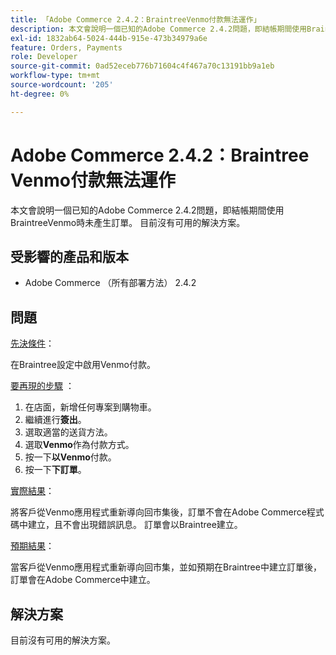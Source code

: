 ```yaml
---
title: 「Adobe Commerce 2.4.2：BraintreeVenmo付款無法運作」
description: 本文會說明一個已知的Adobe Commerce 2.4.2問題，即結帳期間使用BraintreeVenmo時未產生訂單。 目前沒有可用的解決方案。
exl-id: 1832ab64-5024-444b-915e-473b34979a6e
feature: Orders, Payments
role: Developer
source-git-commit: 0ad52eceb776b71604c4f467a70c13191bb9a1eb
workflow-type: tm+mt
source-wordcount: '205'
ht-degree: 0%

---
```


# Adobe Commerce 2.4.2：Braintree Venmo付款無法運作

本文會說明一個已知的Adobe Commerce 2.4.2問題，即結帳期間使用BraintreeVenmo時未產生訂單。 目前沒有可用的解決方案。

## 受影響的產品和版本

* Adobe Commerce （所有部署方法） 2.4.2

## 問題

<u>先決條件</u>：

在Braintree設定中啟用Venmo付款。

<u>要再現的步驟</u> ：

1. 在店面，新增任何專案到購物車。
1. 繼續進行&#x200B;**簽出**。
1. 選取適當的送貨方法。
1. 選取&#x200B;**Venmo**&#x200B;作為付款方式。
1. 按一下&#x200B;**以Venmo**&#x200B;付款。
1. 按一下&#x200B;**下訂單**。

<u>實際結果</u>：

將客戶從Venmo應用程式重新導向回市集後，訂單不會在Adobe Commerce程式碼中建立，且不會出現錯誤訊息。 訂單會以Braintree建立。

<u>預期結果</u>：

當客戶從Venmo應用程式重新導向回市集，並如預期在Braintree中建立訂單後，訂單會在Adobe Commerce中建立。

## 解決方案

目前沒有可用的解決方案。
